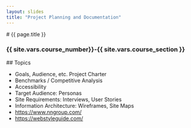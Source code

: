 ```yaml
---
layout: slides
title: "Project Planning and Documentation"
---
```


<section markdown="block" class="intro-slide">
# {{ page.title }}

### {{ site.vars.course_number}}-{{ site.vars.course_section }}

<p><small></small></p>
</section>


<section markdown="block">
## Topics

* Goals, Audience, etc. Project Charter
* Benchmarks / Competitive Analysis
* Accessibility
* Target Audience: Personas
* Site Requirements: Interviews, User Stories
* Information Architecture: Wireframes, Site Maps
* https://www.nngroup.com/
* https://webstyleguide.com/
</section>
